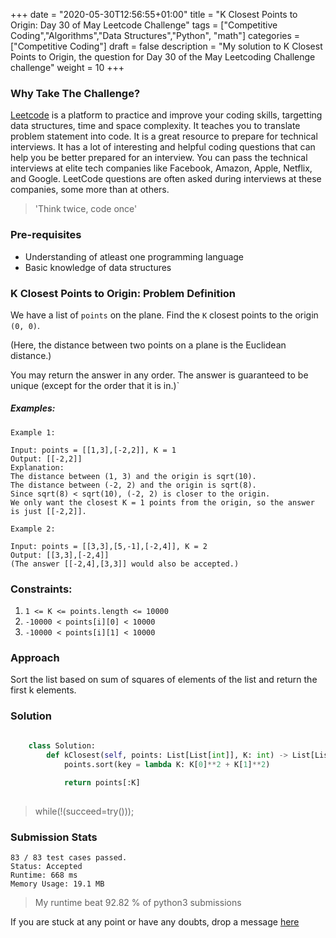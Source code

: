 +++
date = "2020-05-30T12:56:55+01:00"
title = "K Closest Points to Origin: Day 30 of May Leetcode Challenge"
tags = ["Competitive Coding","Algorithms","Data Structures","Python", "math"]
categories = ["Competitive Coding"]
draft = false
description = "My solution to K Closest Points to Origin, the question for Day 30 of the May Leetcoding Challenge challenge"
weight = 10
+++

### Why Take The Challenge?

[Leetcode](https://leetcode.com/) is a platform to practice and improve your coding skills, targetting data structures, time and space complexity. It teaches you to translate problem statement into code. It is a great resource to prepare for technical interviews. It has a lot of interesting and helpful coding questions that can help you be better prepared for an interview. You can pass the technical interviews at elite tech companies like Facebook, Amazon, Apple, Netflix, and Google. LeetCode questions are often asked during interviews at these companies, some more than at others. 

> 'Think twice, code once'

### Pre-requisites
- Understanding of atleast one programming language
- Basic knowledge of data structures

### K Closest Points to Origin: Problem Definition

We have a list of `points` on the plane.  Find the `K` closest points to the origin `(0, 0)`.

(Here, the distance between two points on a plane is the Euclidean distance.)

You may return the answer in any order.  The answer is guaranteed to be unique (except for the order that it is in.)`

##### Examples:

    Example 1:

    Input: points = [[1,3],[-2,2]], K = 1
    Output: [[-2,2]]
    Explanation: 
    The distance between (1, 3) and the origin is sqrt(10).
    The distance between (-2, 2) and the origin is sqrt(8).
    Since sqrt(8) < sqrt(10), (-2, 2) is closer to the origin.
    We only want the closest K = 1 points from the origin, so the answer is just [[-2,2]].

    Example 2:

    Input: points = [[3,3],[5,-1],[-2,4]], K = 2
    Output: [[3,3],[-2,4]]
    (The answer [[-2,4],[3,3]] would also be accepted.)

### Constraints:

1. `1 <= K <= points.length <= 10000`
2. `-10000 < points[i][0] < 10000`
3. `-10000 < points[i][1] < 10000`

### Approach
Sort the list based on sum of squares of elements of the list and return the first k elements.

### Solution 

``` python    

    class Solution:
        def kClosest(self, points: List[List[int]], K: int) -> List[List[int]]:
            points.sort(key = lambda K: K[0]**2 + K[1]**2) 
    
            return points[:K] 
            
```


> while(!(succeed=try())); 


### Submission Stats
            
    83 / 83 test cases passed.
    Status: Accepted
    Runtime: 668 ms
    Memory Usage: 19.1 MB

>My runtime beat 92.82 % of python3 submissions

If you are stuck at any point or have any doubts, drop a message [here](https://www.vrushtimody.me/)